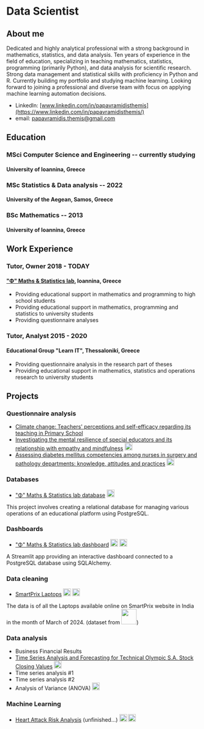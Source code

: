 # Data Scientist

## About me

Dedicated and highly analytical professional with a strong background in mathematics, statistics, and data analysis. Ten years of experience in the field of education, specializing in teaching mathematics, statistics, programming (primarily Python), and data analysis for scientific research. Strong data management and statistical skills with proficiency in Python and R. Currently building my portfolio and studying machine learning. Looking forward to joining a professional and diverse team with focus on applying machine learning automation decisions.
* LinkedIn: [www.linkedin.com/in/papavramidisthemis](https://www.linkedin.com/in/papavramidisthemis/)
* email: [papavramidis.themis@gmail.com](mailto:papavramidis.themis@gmail.com)

## Education

### MSci Computer Science and Engineering -- currently studying

#### University of Ioannina, Greece

### MSc Statistics & Data analysis -- 2022

#### University of the Aegean, Samos, Greece

### BSc Mathematics -- 2013

#### University of Ioannina, Greece

## Work Experience

### Tutor, Owner 2018 - TODAY

#### ["Φ" Maths & Statistics lab](https://phi.edu.gr/), Ioannina, Greece

* Providing educational support in mathematics and programming to high school students
* Providing educational support in mathematics, programming and statistics to university students
* Providing questionnaire analyses

### Tutor, Analyst 2015 - 2020

#### Educational Group "Learn IT", Thessaloniki, Greece

* Providing questionnaire analysis in the research part of theses
* Providing educational support in mathematics, statistics and operations research to university students

## Projects

### Questionnaire analysis

* [Climate change: Teachers' perceptions and self-efficacy regarding its teaching in Primary School]()
* [Investigating the mental resilience of special educators and its relationship with empathy and mindfulness](E23017/README.md) <img height='20px' src="https://cdn.jsdelivr.net/gh/devicons/devicon@latest/icons/spss/spss-original.svg" />
* [Assessing diabetes mellitus competencies among nurses in surgery and pathology departments: knowledge, attitudes and practices](E23024/README.md) <img height='20px' src="https://cdn.jsdelivr.net/gh/devicons/devicon@latest/icons/spss/spss-original.svg" />

### Databases

* ["Φ" Maths & Statistics lab database](https://github.com/themispap/SQL_project_phi_database/blob/14772d57243eb3011605b43117bc3f2e5e033642/README.md) <img height='20px' src="https://cdn.jsdelivr.net/gh/devicons/devicon@latest/icons/postgresql/postgresql-original.svg"/>

This project involves creating a relational database for managing various operations of an educational platform using PostgreSQL.

### Dashboards

* ["Φ" Maths & Statistics lab dashboard](https://github.com/themispap/Streamlit_project_phi_dashboard/blob/0802554a68300e0abf8f52b397eaea43136749d6/README.md) <img height='20px' src="https://cdn.jsdelivr.net/gh/devicons/devicon@latest/icons/python/python-original.svg"/> <img height='20px' src="https://cdn.jsdelivr.net/gh/devicons/devicon@latest/icons/streamlit/streamlit-original.svg"/>

A Streamlit app providing an interactive dashboard connected to a PostgreSQL database using SQLAlchemy.

### Data cleaning

* [SmartPrix Laptops](https://github.com/themispap/Data_cleaning_project_SmartPrix_Laptops/blob/0b315eee9c1abe29b3e51a414fe2e28c4a8cc82d/README.md) <img height='20px' src="https://cdn.jsdelivr.net/gh/devicons/devicon@latest/icons/python/python-original.svg"/> <img height='20px' src="https://cdn.jsdelivr.net/gh/devicons/devicon@latest/icons/pandas/pandas-original.svg"/>

The data is of all the Laptops available online on SmartPrix website in India in the month of March of 2024. (dataset from <img height='40px' src="https://cdn.jsdelivr.net/gh/devicons/devicon@latest/icons/kaggle/kaggle-original-wordmark.svg" />)

### Data analysis

* Business Financial Results
* [Time Series Analysis and Forecasting for Technical Olympic S.A. Stock Closing Values](TSproject/project.html) <img height='20px' src="https://cdn.jsdelivr.net/gh/devicons/devicon@latest/icons/r/r-original.svg"/>
* Time series analysis #1
* Time series analysis #2
* Analysis of Variance (ANOVA) <img height='20px' src="https://cdn.jsdelivr.net/gh/devicons/devicon@latest/icons/r/r-original.svg"/>

### Machine Learning

* [Heart Attack Risk Analysis]() (unfinished...) <img height='20px' src="https://cdn.jsdelivr.net/gh/devicons/devicon@latest/icons/python/python-original.svg"/> <img height='20px' src="https://cdn.jsdelivr.net/gh/devicons/devicon@latest/icons/apachespark/apachespark-original.svg" />
